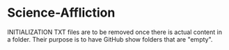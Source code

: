 # Science-Affliction

INITIALIZATION TXT files are to be removed once there is actual content in a folder.
Their purpose is to have GitHub show folders that are "empty".